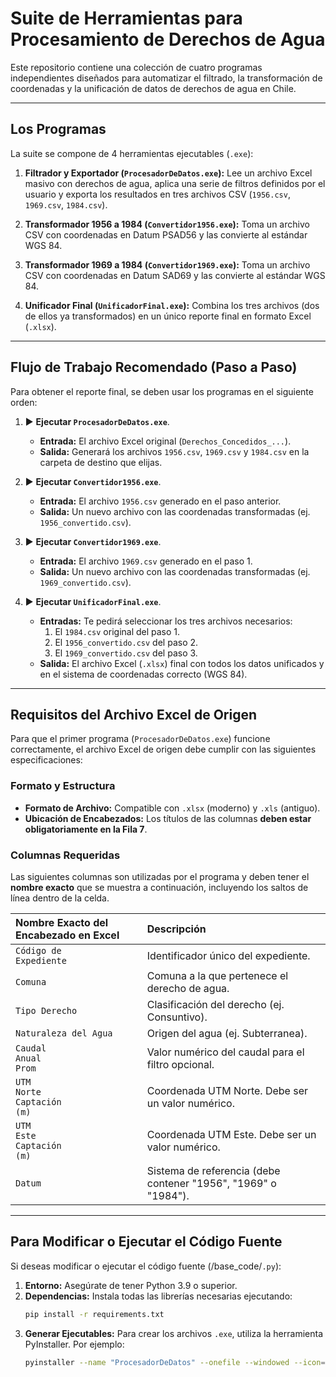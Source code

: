 # Suite de Herramientas para Procesamiento de Derechos de Agua

Este repositorio contiene una colección de cuatro programas independientes diseñados para automatizar el filtrado, la transformación de coordenadas y la unificación de datos de derechos de agua en Chile.

---

## Los Programas

La suite se compone de 4 herramientas ejecutables (`.exe`):

1.  **Filtrador y Exportador (`ProcesadorDeDatos.exe`):** Lee un archivo Excel masivo con derechos de agua, aplica una serie de filtros definidos por el usuario y exporta los resultados en tres archivos CSV (`1956.csv`, `1969.csv`, `1984.csv`).

2.  **Transformador 1956 a 1984 (`Convertidor1956.exe`):** Toma un archivo CSV con coordenadas en Datum PSAD56 y las convierte al estándar WGS 84.

3.  **Transformador 1969 a 1984 (`Convertidor1969.exe`):** Toma un archivo CSV con coordenadas en Datum SAD69 y las convierte al estándar WGS 84.

4.  **Unificador Final (`UnificadorFinal.exe`):** Combina los tres archivos (dos de ellos ya transformados) en un único reporte final en formato Excel (`.xlsx`).

---

## Flujo de Trabajo Recomendado (Paso a Paso)

Para obtener el reporte final, se deben usar los programas en el siguiente orden:

1.  ▶️ **Ejecutar `ProcesadorDeDatos.exe`**.
    * **Entrada:** El archivo Excel original (`Derechos_Concedidos_...`).
    * **Salida:** Generará los archivos `1956.csv`, `1969.csv` y `1984.csv` en la carpeta de destino que elijas.

2.  ▶️ **Ejecutar `Convertidor1956.exe`**.
    * **Entrada:** El archivo `1956.csv` generado en el paso anterior.
    * **Salida:** Un nuevo archivo con las coordenadas transformadas (ej. `1956_convertido.csv`).

3.  ▶️ **Ejecutar `Convertidor1969.exe`**.
    * **Entrada:** El archivo `1969.csv` generado en el paso 1.
    * **Salida:** Un nuevo archivo con las coordenadas transformadas (ej. `1969_convertido.csv`).

4.  ▶️ **Ejecutar `UnificadorFinal.exe`**.
    * **Entradas:** Te pedirá seleccionar los tres archivos necesarios:
        1.  El `1984.csv` original del paso 1.
        2.  El `1956_convertido.csv` del paso 2.
        3.  El `1969_convertido.csv` del paso 3.
    * **Salida:** El archivo Excel (`.xlsx`) final con todos los datos unificados y en el sistema de coordenadas correcto (WGS 84).

---

## Requisitos del Archivo Excel de Origen

Para que el primer programa (`ProcesadorDeDatos.exe`) funcione correctamente, el archivo Excel de origen debe cumplir con las siguientes especificaciones:

### Formato y Estructura
* **Formato de Archivo:** Compatible con `.xlsx` (moderno) y `.xls` (antiguo).
* **Ubicación de Encabezados:** Los títulos de las columnas **deben estar obligatoriamente en la Fila 7**.

### Columnas Requeridas
Las siguientes columnas son utilizadas por el programa y deben tener el **nombre exacto** que se muestra a continuación, incluyendo los saltos de línea dentro de la celda.

| Nombre Exacto del Encabezado en Excel | Descripción |
| :--- | :--- |
| `Código de`<br>`Expediente` | Identificador único del expediente. |
| `Comuna` | Comuna a la que pertenece el derecho de agua. |
| `Tipo Derecho` | Clasificación del derecho (ej. Consuntivo). |
| `Naturaleza del Agua`| Origen del agua (ej. Subterranea). |
| `Caudal`<br>`Anual`<br>`Prom` | Valor numérico del caudal para el filtro opcional. |
| `UTM`<br>`Norte`<br>`Captación`<br>`(m)` | Coordenada UTM Norte. Debe ser un valor numérico. |
| `UTM`<br>`Este`<br>`Captación`<br>`(m)`| Coordenada UTM Este. Debe ser un valor numérico. |
| `Datum` | Sistema de referencia (debe contener "1956", "1969" o "1984"). |

---

## Para Modificar o Ejecutar el Código Fuente

Si deseas modificar o ejecutar el código fuente (/base_code/`.py`):

1.  **Entorno:** Asegúrate de tener Python 3.9 o superior.
2.  **Dependencias:** Instala todas las librerías necesarias ejecutando:
    ```bash
    pip install -r requirements.txt
    ```
3.  **Generar Ejecutables:** Para crear los archivos `.exe`, utiliza la herramienta PyInstaller. Por ejemplo:
    ```bash
    pyinstaller --name "ProcesadorDeDatos" --onefile --windowed --icon="icono.ico" procesar_gui.py
    ```